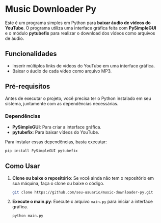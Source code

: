# Music Downloader Py

Este é um programa simples em Python para **baixar áudio de vídeos do YouTube**. O programa utiliza uma interface gráfica feita com **PySimpleGUI** e o módulo **pytubefix** para realizar o download dos vídeos como arquivos de áudio.

## Funcionalidades

- Inserir múltiplos links de vídeos do YouTube em uma interface gráfica.
- Baixar o áudio de cada vídeo como arquivo MP3.
  
## Pré-requisitos

Antes de executar o projeto, você precisa ter o Python instalado em seu sistema, juntamente com as dependências necessárias.

### Dependências

- **PySimpleGUI**: Para criar a interface gráfica.
- **pytubefix**: Para baixar vídeos do YouTube.

Para instalar essas dependências, basta executar:

```bash
pip install PySimpleGUI pytubefix
```

## Como Usar

1. **Clone ou baixe o repositório**:
   Se você ainda não tem o repositório em sua máquina, faça o clone ou baixe o código.

   ```bash
   git clone https://github.com/seu-usuario/music-downloader-py.git
   ```

2. **Execute o main.py**:
   Execute o arquivo `main.py` para iniciar a interface gráfica.

   ```bash
   python main.py
   ```

